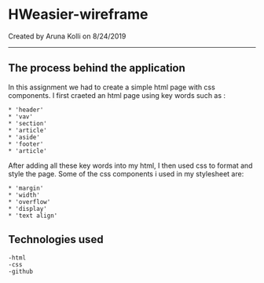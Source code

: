 # HWeasier-wireframe

Created by Aruna Kolli on 8/24/2019

- - -
## The process behind the application
In this assignment we had to create a simple html page with css components.
I first craeted an html page using key words such as :

    * 'header'
    * 'vav'
    * 'section'
    * 'article'
    * 'aside'
    * 'footer'
    * 'article'

After adding all these key words into my html, I then used css to format and style the page. Some of the css components i used in my stylesheet are: 

    * 'margin'
    * 'width'
    * 'overflow'
    * 'display'
    * 'text align'

## Technologies used

    -html
    -css
    -github





